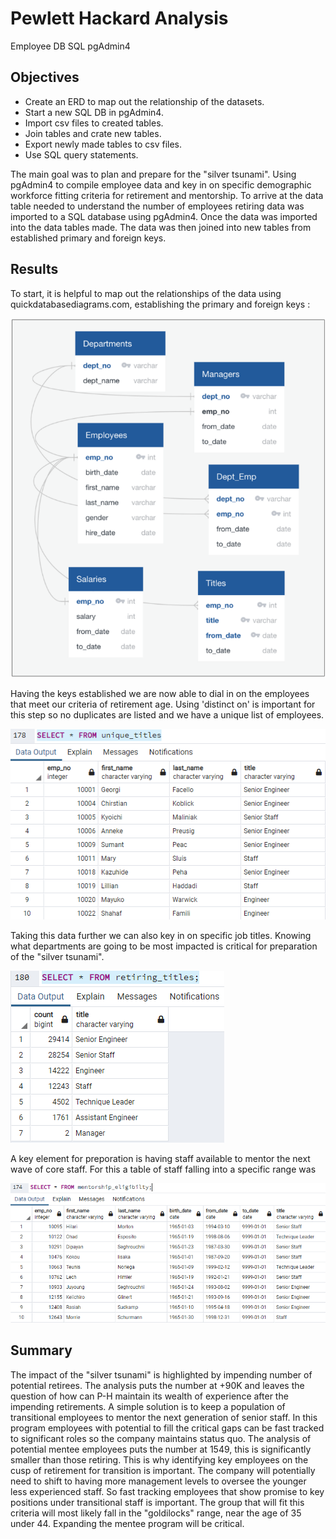 # Pewlett Hackard Analysis

Employee DB
SQL
pgAdmin4

## Objectives

* Create an ERD to map out the relationship of the datasets.
* Start a new SQL DB in pgAdmin4.
* Import csv files to created tables.
* Join tables and crate new tables.
* Export newly made tables to csv files.
* Use SQL query statements.

The main goal was to plan and prepare for the "silver tsunami".  Using pgAdmin4 to compile employee data and key in on specific demographic workforce fitting criteria for retirement and mentorship.  To arrive at the data table needed to understand the number of employees retiring data was imported to a SQL database using pgAdmin4.  Once the data was imported into the data tables made.  The data was then joined into new tables from established primary and foreign keys.

## Results

To start, it is helpful to map out the relationships of the data using quickdatabasediagrams.com, establishing the primary and foreign keys :

![ERD](https://github.com/vhernandezjr/Pewlett-Hackard-Analysis/blob/380492200a5f4ce344e4217e5d9933c0b4dcd79f/Analysis%20Projects%20Folder/Pewlett-Hackard-Analysis%20Folder/PNGs/ERD.png)

Having the keys established we are now able to dial in on the employees that meet our criteria of retirement age.  Using 'distinct on' is important for this step so no duplicates are listed and we have a unique list of employees.

![U_T](https://github.com/vhernandezjr/Pewlett-Hackard-Analysis/blob/2db2f5a701f3dd3b283a67a7e808d527506dfff6/Analysis%20Projects%20Folder/Pewlett-Hackard-Analysis%20Folder/PNGs/U_T.png)

Taking this data further we can also key in on specific job titles.  Knowing what departments are going to be most impacted is critical for preparation  of the "silver tsunami".

![R_Titles](https://github.com/vhernandezjr/Pewlett-Hackard-Analysis/blob/2db2f5a701f3dd3b283a67a7e808d527506dfff6/Analysis%20Projects%20Folder/Pewlett-Hackard-Analysis%20Folder/PNGs/R_Titles.png)

A key element for preporation is having staff available to mentor the next wave of core staff.  For this a table of staff falling into a specific range was 

![M_E](https://github.com/vhernandezjr/Pewlett-Hackard-Analysis/blob/2db2f5a701f3dd3b283a67a7e808d527506dfff6/Analysis%20Projects%20Folder/Pewlett-Hackard-Analysis%20Folder/PNGs/M_E.png)

## Summary

The impact of the "silver tsunami" is highlighted by impending number of potential retirees.  The analysis puts the number at +90K and leaves the question of how can P-H maintain its wealth of experience after the impending retirements.  A simple solution is to keep a population of transitional employees to mentor the next generation of senior staff.  In this program employees with potential to fill the critical gaps can be fast tracked to significant roles so the company maintains status quo.  The analysis of potential mentee employees puts the number at 1549, this is significantly smaller than those retiring.  This is why identifying key employees on the cusp of retirement for transition is important.  The company will potentially need to shift to having more management levels to oversee the younger less experienced staff.  So fast tracking employees that show promise to key positions under transitional staff is important.  The group that will fit this criteria will most likely fall in the "goldilocks" range, near the age of 35 under 44.  Expanding the mentee program will be critical.
